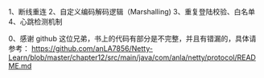 1、断线重连
2、自定义编码解码逻辑（Marshalling)
3、重复登陆校验、白名单
4、心跳检测机制

0、感谢 github 这位兄弟，书上的代码有部分是不完整，并且有错漏的，具体请参考：
   https://github.com/anLA7856/Netty-Learn/blob/master/chapter12/src/main/java/com/anla/netty/protocol/README.md